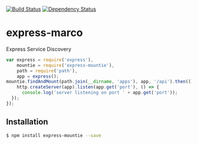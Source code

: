 [![Build Status](https://travis-ci.org/atsid/express-mountie.svg?branch=master)](https://travis-ci.org/atsid/express-mountie)
[![Dependency Status](https://david-dm.org/atsid/express-mountie.svg)](https://david-dm.org/atsid/express-mountie)

# express-marco
Express Service Discovery

```js
var express = require('express'),
    mountie = require('express-mountie'),
    path = require('path'),
    app = express();
mountie.findAndMount(path.join(__dirname, 'apps'), app, '/api').then(() => {
    http.createServer(app).listen(app.get('port'), () => {
      console.log('server listening on port ' + app.get('port'));
  });
});
```

## Installation

```bash
$ npm install express-mountie --save
```
